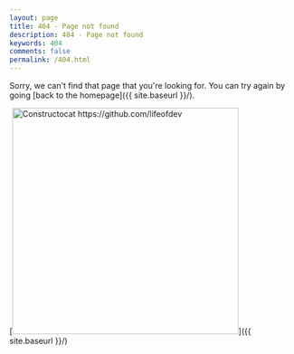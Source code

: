 ```yaml
---
layout: page
title: 404 - Page not found
description: 404 - Page not found
keywords: 404
comments: false
permalink: /404.html
---
```


Sorry, we can't find that page that you're looking for. You can try again by going [back to the homepage]({{ site.baseurl }}/).

[<img src="{{ site.baseurl }}/assets/images/404.jpg" alt="Constructocat https://github.com/lifeofdev" style="width: 400px;"/>]({{ site.baseurl }}/)